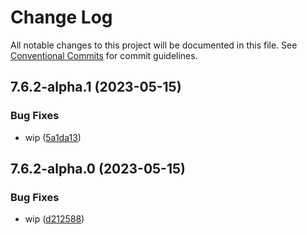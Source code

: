 # Change Log

All notable changes to this project will be documented in this file.
See [Conventional Commits](https://conventionalcommits.org) for commit guidelines.

## 7.6.2-alpha.1 (2023-05-15)


### Bug Fixes

* wip ([5a1da13](https://github.com/SocialGouv/docker/commit/5a1da13fa2524dd98ac77194b7a544957880f4f6))





## 7.6.2-alpha.0 (2023-05-15)


### Bug Fixes

* wip ([d212588](https://github.com/SocialGouv/docker/commit/d212588d02c022d92a1a76a11217ba8d176a0ca9))
